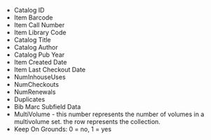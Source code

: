 * Catalog ID
* Item Barcode
* Item Call Number
* Item Library Code
* Catalog Title
* Catalog Author
* Catalog Pub Year
* Item Created Date
* Item Last Checkout Date
* NumInhouseUses
* NumCheckouts
* NumRenewals
* Duplicates
* Bib Marc Subfield Data
* MultiVolume - this number represents the number of volumes in a multivolume set. the row represents the collection.
* Keep On Grounds: 0 = no, 1 = yes
